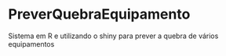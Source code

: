 # PreverQuebraEquipamento
 Sistema em R e utilizando o shiny para prever a quebra de vários equipamentos

